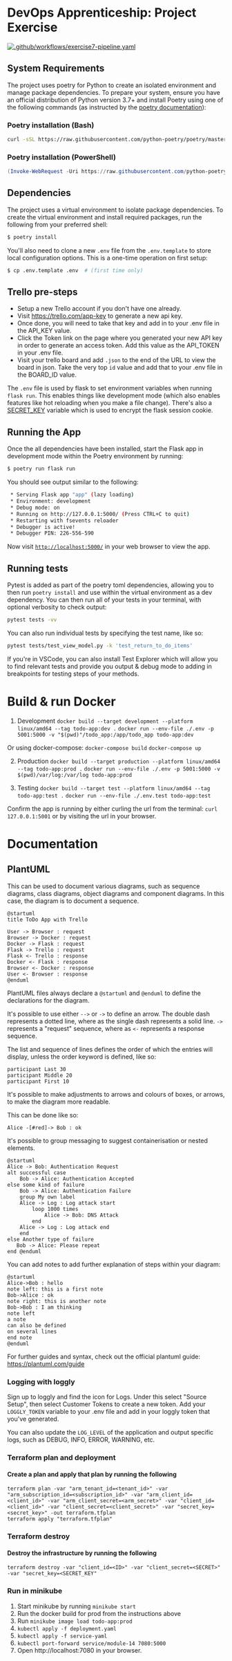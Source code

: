 # DevOps Apprenticeship: Project Exercise

[![.github/workflows/exercise7-pipeline.yaml](https://github.com/MHolmes219/DevOps-Course-Starter/actions/workflows/exercise7-pipeline.yaml/badge.svg)](https://github.com/MHolmes219/DevOps-Course-Starter/actions/workflows/exercise7-pipeline.yaml)

## System Requirements

The project uses poetry for Python to create an isolated environment and manage package dependencies. To prepare your system, ensure you have an official distribution of Python version 3.7+ and install Poetry using one of the following commands (as instructed by the [poetry documentation](https://python-poetry.org/docs/#system-requirements)):

### Poetry installation (Bash)

```bash
curl -sSL https://raw.githubusercontent.com/python-poetry/poetry/master/install-poetry.py | python -
```

### Poetry installation (PowerShell)

```powershell
(Invoke-WebRequest -Uri https://raw.githubusercontent.com/python-poetry/poetry/master/install-poetry.py -UseBasicParsing).Content | python -
```

## Dependencies

The project uses a virtual environment to isolate package dependencies. To create the virtual environment and install required packages, run the following from your preferred shell:

```bash
$ poetry install
```

You'll also need to clone a new `.env` file from the `.env.template` to store local configuration options. This is a one-time operation on first setup:

```bash
$ cp .env.template .env  # (first time only)
```

## Trello pre-steps
* Setup a new Trello account if you don't have one already.
* Visit https://trello.com/app-key to generate a new api key.
* Once done, you will need to take that key and add in to your .env file in the API_KEY value.
* Click the Token link on the page where you generated your new API key in order to generate an access token. Add this value as the API_TOKEN in your .env file.
* Visit your trello board and add `.json` to the end of the URL to view the board in json. Take the very top `id` value and add that to your .env file in the BOARD_ID value.

The `.env` file is used by flask to set environment variables when running `flask run`. This enables things like development mode (which also enables features like hot reloading when you make a file change). There's also a [SECRET_KEY](https://flask.palletsprojects.com/en/1.1.x/config/#SECRET_KEY) variable which is used to encrypt the flask session cookie.

## Running the App

Once the all dependencies have been installed, start the Flask app in development mode within the Poetry environment by running:
```bash
$ poetry run flask run
```

You should see output similar to the following:
```bash
 * Serving Flask app "app" (lazy loading)
 * Environment: development
 * Debug mode: on
 * Running on http://127.0.0.1:5000/ (Press CTRL+C to quit)
 * Restarting with fsevents reloader
 * Debugger is active!
 * Debugger PIN: 226-556-590
```
Now visit [`http://localhost:5000/`](http://localhost:5000/) in your web browser to view the app.

## Running tests

Pytest is added as part of the poetry toml dependencies, allowing you to then run `poetry install` and use within the virtual environment as a dev dependency. You can then run all of your tests in your terminal, with optional verbosity to check output:
```bash
pytest tests -vv
```
You can also run individual tests by specifying the test name, like so:
```bash
pytest tests/test_view_model.py -k 'test_return_to_do_items'
```

If you're in VSCode, you can also install Test Explorer which will allow you to find relevant tests and provide you output & debug mode to adding in breakpoints for testing steps of your methods.


# Build & run Docker

1. Development
`docker build --target development --platform linux/amd64 --tag todo-app:dev .`
`docker run --env-file ./.env -p 5001:5000 -v "$(pwd)"/todo_app:/app/todo_app todo-app:dev`

Or using docker-compose:
`docker-compose build`
`docker-compose up`

2. Production
`docker build --target production --platform linux/amd64 --tag todo-app:prod .`
`docker run --env-file ./.env -p 5001:5000 -v $(pwd)/var/log:/var/log todo-app:prod`

3. Testing
`docker build --target test --platform linux/amd64 --tag todo-app:test .`
`docker run --env-file ./.env.test todo-app:test`

Confirm the app is running by either curling the url from the terminal:
`curl 127.0.0.1:5001`
or by visiting the url in your browser.


# Documentation

## PlantUML

This can be used to document various diagrams, such as sequence diagrams, class diagrams, object diagrams and component diagrams. In this case, the diagram is to document a sequence.

```
@startuml
title ToDo App with Trello

User -> Browser : request
Browser -> Docker : request
Docker -> Flask : request
Flask -> Trello : request
Flask <- Trello : response
Docker <- Flask : response
Browser <- Docker : response
User <- Browser : response
@enduml
```

PlantUML files always declare a `@startuml` and `@enduml` to define the declarations for the diagram.

It's possible to use either `-->` or `->` to define an arrow. The double dash represents a dotted line, where as the single dash represents a solid line. `->` represents a "request" sequence, where as `<-` represents a response sequence.

The list and sequence of lines defines the order of which the entries will display, unless the order keyword is defined, like so:

```
participant Last 30
participant Middle 20
participant First 10
```

It's possible to make adjustments to arrows and colours of boxes, or arrows, to make the diagram more readable.

This can be done like so:

```
Alice -[#red]-> Bob : ok
```

It's possible to group messaging to suggest containerisation or nested elements.

```
@startuml
Alice -> Bob: Authentication Request
alt successful case
    Bob -> Alice: Authentication Accepted
else some kind of failure
    Bob -> Alice: Authentication Failure
    group My own label
    Alice -> Log : Log attack start
        loop 1000 times
            Alice -> Bob: DNS Attack
        end
    Alice -> Log : Log attack end
    end
else Another type of failure
   Bob -> Alice: Please repeat
end @enduml
```

You can add notes to add further explanation of steps within your diagram:

```
@startuml
Alice->Bob : hello
note left: this is a first note
Bob->Alice : ok
note right: this is another note
Bob->Bob : I am thinking
note left
a note
can also be defined
on several lines
end note
@enduml
```

For further guides and syntax, check out the official plantuml guide: https://plantuml.com/guide


### Logging with loggly
Sign up to loggly and find the icon for Logs. Under this select "Source Setup", then select Customer Tokens to create a new token.
Add your `LOGGLY_TOKEN` variable to your .env file and add in your loggly token that you've generated.

You can also update the `LOG_LEVEL` of the application and output specific logs, such as DEBUG, INFO, ERROR, WARNING, etc.

### Terraform plan and deployment
#### Create a plan and apply that plan by running the following

```
terraform plan -var "arm_tenant_id=<tenant_id>" -var "arm_subscription_id=<subscription_id>" -var "arm_client_id=<client_id>" -var "arm_client_secret=<arm_secret>" -var "client_id=<client_id>" -var "client_secret=<client_secret>" -var "secret_key=<secret_key>" -out terraform.tfplan
terraform apply "terraform.tfplan"
```

### Terraform destroy
#### Destroy the infrastructure by running the following
```
terraform destroy -var "client_id=<ID>" -var "client_secret=<SECRET>" -var "secret_key=<SECRET_KEY"
```

### Run in minikube
1. Start minikube by running `minikube start`
2. Run the docker build for prod from the instructions above
3. Run `minikube image load todo-app:prod`
4. `kubectl apply -f deployment.yaml`
5. `kubectl apply -f service-yaml`
6. `kubectl port-forward service/module-14 7080:5000`
7. Open http://localhost:7080 in your browser.